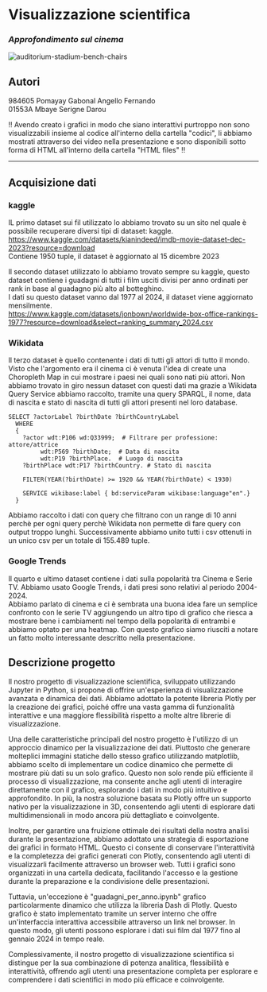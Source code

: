 # Visualizzazione scientifica
### *Approfondimento sul cinema*
![auditorium-stadium-bench-chairs](https://github.com/Serigne-Mbaye/Scientific-Visualization-Films/assets/159076658/fb467a40-e191-4f85-b6ef-eee8ffd5d68b)

## Autori
984605 Pomayay Gabonal Angello Fernando  
01553A Mbaye Serigne Darou  
  
‼️ Avendo creato i grafici in modo che siano interattivi purtroppo non sono visualizzabili 
insieme al codice all'interno della cartella "codici", li abbiamo mostrati attraverso dei video nella presentazione e sono 
disponibili sotto forma di HTML all'interno della cartella "HTML files" ‼️
<hr />

## Acquisizione dati
### kaggle
IL primo dataset sui fil utilizzato lo abbiamo trovato su un sito nel quale è possibile recuperare
diversi tipi di dataset: kaggle. 
https://www.kaggle.com/datasets/kianindeed/imdb-movie-dataset-dec-2023?resource=download  
Contiene 1950 tuple, il dataset è aggiornato al 15 dicembre 2023

Il secondo dataset utilizzato lo abbiamo trovato sempre su kaggle, questo dataset contiene i guadagni
di tutti i film usciti divisi per anno ordinati per rank in base al guadagno più alto al botteghino.  
I dati su questo dataset vanno dal 1977 al 2024, il dataset viene aggiornato mensilmente.  
https://www.kaggle.com/datasets/jonbown/worldwide-box-office-rankings-1977?resource=download&select=ranking_summary_2024.csv

### Wikidata
Il terzo dataset è quello contenente i dati di tutti gli attori di tutto il mondo. Visto che
l'argomento era il cinema ci è venuta l'idea di create una Choropleth Map in cui mostrare i paesi
nei quali sono nati più attori. Non abbiamo trovato in giro nessun dataset con questi dati ma
grazie a Wikidata Query Service abbiamo raccolto, tramite una query SPARQL, il nome, data di
nascita e stato di nascita di tutti gli attori presenti nel loro database.  
```
SELECT ?actorLabel ?birthDate ?birthCountryLabel
  WHERE
  {
    ?actor wdt:P106 wd:Q33999;  # Filtrare per professione: attore/attrice
         wdt:P569 ?birthDate;  # Data di nascita
         wdt:P19 ?birthPlace.  # Luogo di nascita
    ?birthPlace wdt:P17 ?birthCountry. # Stato di nascita
  
    FILTER(YEAR(?birthDate) >= 1920 && YEAR(?birthDate) < 1930)

    SERVICE wikibase:label { bd:serviceParam wikibase:language"en".}
  }
```
Abbiamo raccolto i dati con query che filtrano con un range di 10 anni perchè per ogni query perchè
Wikidata non permette di fare query con output troppo lunghi. Successivamente abbiamo unito tutti i
csv ottenuti in un unico csv per un totale di 155.489 tuple.

### Google Trends
Il quarto e ultimo dataset contiene i dati sulla popolarità tra Cinema e Serie TV. 
Abbiamo usato Google Trends, i dati presi sono relativi al periodo 2004-2024.  
Abbiamo parlato di cinema e ci è sembrata una buona idea fare un semplice confronto con le serie TV
aggiungendo un altro tipo di grafico che riesca a mostrare bene i cambiamenti nel tempo della 
popolarità di entrambi e abbiamo optato per una heatmap. Con questo grafico siamo riusciti a notare
un fatto molto interessante descritto nella presentazione.

## Descrizione progetto
Il nostro progetto di visualizzazione scientifica, sviluppato utilizzando Jupyter in Python, 
si propone di offrire un'esperienza di visualizzazione avanzata e dinamica dei dati. Abbiamo 
adottato la potente libreria Plotly per la creazione dei grafici, poiché offre una vasta gamma 
di funzionalità interattive e una maggiore flessibilità rispetto a molte altre librerie di 
visualizzazione.

Una delle caratteristiche principali del nostro progetto è l'utilizzo di un approccio dinamico 
per la visualizzazione dei dati. Piuttosto che generare molteplici immagini statiche dello stesso
grafico utilizzando matplotlib, abbiamo scelto di implementare un codice dinamico che permette di 
mostrare più dati su un solo grafico. Questo non solo rende più efficiente il processo di 
visualizzazione, ma consente anche agli utenti di interagire direttamente con il grafico, 
esplorando i dati in modo più intuitivo e approfondito. In più, la nostra soluzione basata su Plotly 
offre un supporto nativo per la visualizzazione in 3D, consentendo agli utenti di esplorare dati 
multidimensionali in modo ancora più dettagliato e coinvolgente.

Inoltre, per garantire una fruizione ottimale dei risultati della nostra analisi durante la 
presentazione, abbiamo adottato una strategia di esportazione dei grafici in formato HTML. Questo 
ci consente di conservare l'interattività e la completezza dei grafici generati con Plotly, 
consentendo agli utenti di visualizzarli facilmente attraverso un browser web. Tutti i grafici 
sono organizzati in una cartella dedicata, facilitando l'accesso e la gestione durante la 
preparazione e la condivisione delle presentazioni.

Tuttavia, un'eccezione è "guadagni_per_anno.ipynb" grafico particolarmente dinamico che utilizza la 
libreria Dash di Plotly. Questo grafico è stato implementato tramite un server interno che offre
un'interfaccia interattiva accessibile attraverso un link nel browser. In questo modo, gli utenti 
possono esplorare i dati sui film dal 1977 fino al gennaio 2024 in tempo reale.

Complessivamente, il nostro progetto di visualizzazione scientifica si distingue per la sua
combinazione di potenza analitica, flessibilità e interattività, offrendo agli utenti una 
presentazione completa per esplorare e comprendere i dati scientifici in modo più efficace
e coinvolgente.
